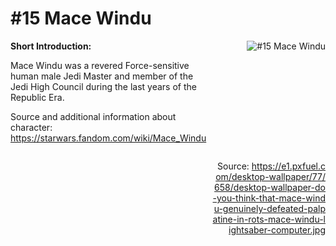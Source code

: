 # #15 Mace Windu

<div style="display: flex;">
  <div style="flex: 1; padding-right: 10px;">
    <strong>Short Introduction:</strong>
    <p>Mace Windu was a revered Force-sensitive human male Jedi Master and member of the Jedi High Council during the last years of the Republic Era.</p>
    Source and additional information about character: <a href="https://starwars.fandom.com/wiki/Mace_Windu">https://starwars.fandom.com/wiki/Mace_Windu</a>
  </div>
  <div style="flex: 1; text-align: right;">
    <img src="https://e1.pxfuel.com/desktop-wallpaper/77/658/desktop-wallpaper-do-you-think-that-mace-windu-genuinely-defeated-palpatine-in-rots-mace-windu-lightsaber-computer.jpg" alt="#15 Mace Windu" style="max-height: 275px; max-width: 100%; min-height: 175px;"/><br><br>Source: <a href="https://e1.pxfuel.com/desktop-wallpaper/77/658/desktop-wallpaper-do-you-think-that-mace-windu-genuinely-defeated-palpatine-in-rots-mace-windu-lightsaber-computer.jpg" style="word-break: break-all;">https://e1.pxfuel.com/desktop-wallpaper/77/658/desktop-wallpaper-do-you-think-that-mace-windu-genuinely-defeated-palpatine-in-rots-mace-windu-lightsaber-computer.jpg</a>
  </div>
</div>
